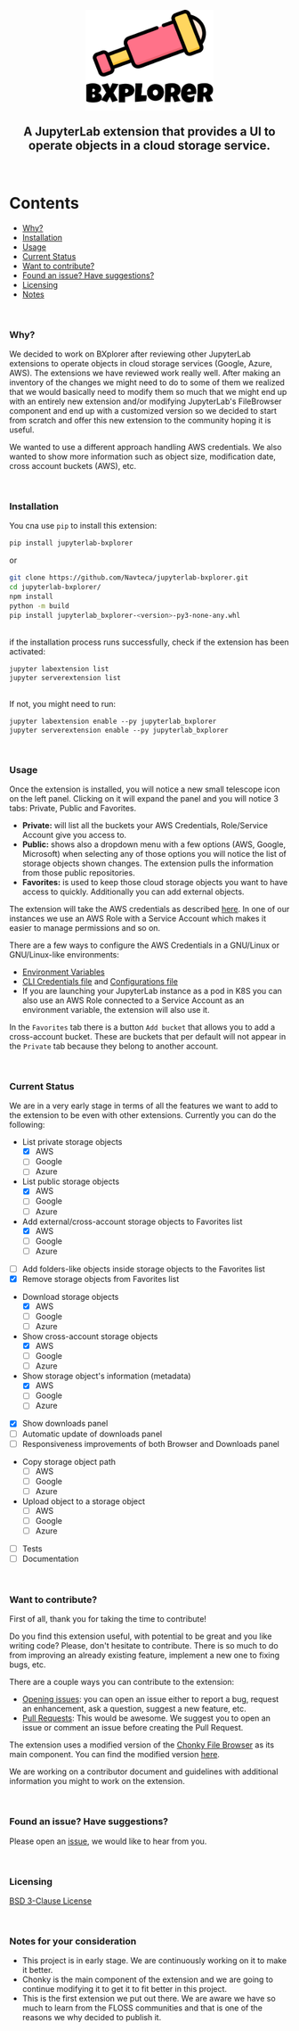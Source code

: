<br/>
<h2 align="center">
    <p align="center">
        <img src="img/BXplorer_Logo.png" alt="BXplorer Logo" width="230" height="180">
    </p>
    A JupyterLab extension that provides a UI to operate objects in a cloud storage service.
</h2>
<br/>

# Contents

- [Why?](#why)
- [Installation](#installation)
- [Usage](#usage)
- [Current Status](#current-status)
- [Want to contribute?](#want-to-contribute)
- [Found an issue? Have suggestions?](#issues-and-suggestions)
- [Licensing](#licensing)
- [Notes](#notes-for-your-consideration)

<br/>

### Why?

We decided to work on BXplorer after reviewing other JupyterLab extensions to operate objects in cloud storage services (Google, Azure, AWS). The extensions we have reviewed work really well. After making an inventory of the changes we might need to do to some of them we realized that we would basically need to modify them so much that we might end up with an entirely new extension and/or modifying JupyterLab's FileBrowser component and end up with a customized version so we decided to start from scratch and offer this new extension to the community hoping it is useful.

We wanted to use a different approach handling AWS credentials. We also wanted to show more information such as object size, modification date, cross account buckets (AWS), etc.

<br/>

### Installation

You cna use `pip` to install this extension:

```bash
pip install jupyterlab-bxplorer
```

or

```bash
git clone https://github.com/Navteca/jupyterlab-bxplorer.git
cd jupyterlab-bxplorer/
npm install
python -m build
pip install jupyterlab_bxplorer-<version>-py3-none-any.whl
```

<br/>
if the installation process runs successfully, check if the extension has been activated:

```
jupyter labextension list
jupyter serverextension list
```

<br/>
If not, you might need to run:

```
jupyter labextension enable --py jupyterlab_bxplorer
jupyter serverextension enable --py jupyterlab_bxplorer
```

<br/>

### Usage

Once the extension is installed, you will notice a new small telescope icon on the left panel. Clicking on it will expand the panel and you will notice 3 tabs: Private, Public and Favorites.

- **Private:** will list all the buckets your AWS Credentials, Role/Service Account give you access to.
- **Public:** shows also a dropdown menu with a few options (AWS, Google, Microsoft) when selecting any of those options you will notice the list of storage objects shown changes. The extension pulls the information from those public repositories.
- **Favorites:** is used to keep those cloud storage objects you want to have access to quickly. Additionally you can add external objects.

The extension will take the AWS credentials as described [here](https://boto3.amazonaws.com/v1/documentation/api/latest/guide/credentials.html). In one of our instances we use an AWS Role with a Service Account which makes it easier to manage permissions and so on.

There are a few ways to configure the AWS Credentials in a GNU/Linux or GNU/Linux-like environments:

- [Environment Variables](https://docs.aws.amazon.com/cli/latest/userguide/cli-configure-envvars.html)
- [CLI Credentials file](https://docs.aws.amazon.com/cli/latest/userguide/cli-configure-files.html) and [Configurations file](https://docs.aws.amazon.com/cli/latest/userguide/cli-configure-files.html)
- If you are launching your JupyterLab instance as a pod in K8S you can also use an AWS Role connected to a Service Account as an environment variable, the extension will also use it.

In the `Favorites` tab there is a button `Add bucket` that allows you to add a cross-account bucket. These are buckets that per default will not appear in the `Private` tab because they belong to another account.

<br/>

### Current Status

We are in a very early stage in terms of all the features we want to add to the extension to be even with other extensions. Currently you can do the following:

- List private storage objects
  - [x] AWS
  - [ ] Google
  - [ ] Azure
- List public storage objects
  - [x] AWS
  - [ ] Google
  - [ ] Azure
- Add external/cross-account storage objects to Favorites list
  - [x] AWS
  - [ ] Google
  - [ ] Azure
- [ ] Add folders-like objects inside storage objects to the Favorites list
- [x] Remove storage objects from Favorites list
- Download storage objects
  - [x] AWS
  - [ ] Google
  - [ ] Azure
- Show cross-account storage objects
  - [x] AWS
  - [ ] Google
  - [ ] Azure
- Show storage object's information (metadata)
  - [x] AWS
  - [ ] Google
  - [ ] Azure
- [x] Show downloads panel
- [ ] Automatic update of downloads panel
- [ ] Responsiveness improvements of both Browser and Downloads panel
- Copy storage object path
  - [ ] AWS
  - [ ] Google
  - [ ] Azure
- Upload object to a storage object
  - [ ] AWS
  - [ ] Google
  - [ ] Azure
- [ ] Tests
- [ ] Documentation

<br/>

### Want to contribute?

First of all, thank you for taking the time to contribute!

Do you find this extension useful, with potential to be great and you like writing code? Please, don't hesitate to contribute. There is so much to do from improving an already existing feature, implement a new one to fixing bugs, etc.

There are a couple ways you can contribute to the extension:

- [Opening issues](https://github.com/Navteca/jupyterlab-bxplorer/issues): you can open an issue either to report a bug, request an enhancement, ask a question, suggest a new feature, etc.
- [Pull Requests](https://github.com/Navteca/jupyterlab-bxplorer/pulls): This would be awesome. We suggest you to open an issue or comment an issue before creating the Pull Request.

The extension uses a modified version of the [Chonky File Browser](https://chonky.io/) as its main component. You can find the modified version [here](https://github.com/Navteca/chonky-filebrowser).

We are working on a contributor document and guidelines with additional information you might to work on the extension.

<br/>

### Found an issue? Have suggestions?

Please open an [issue](https://github.com/Navteca/jupyterlab-bxplorer/issues), we would like to hear from you.

<br/>

### Licensing

[BSD 3-Clause License](LICENSE)

<br/>

### Notes for your consideration

- This project is in early stage. We are continuously working on it to make it better.
- Chonky is the main component of the extension and we are going to continue modifying it to get it to fit better in this project.
- This is the first extension we put out there. We are aware we have so much to learn from the FLOSS communities and that is one of the reasons we why decided to publish it.
